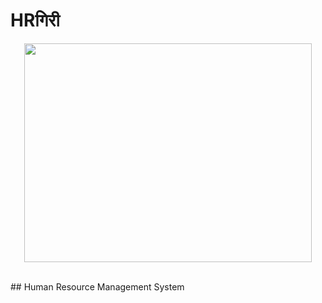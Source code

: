# HRगिरी
<p align="center">
  <img width="460" height="350" src="https://github.com/aks-samanta/dainty-swim-1179/blob/main/com/hrgiri/images/HR.png">
</p>
<br>
## Human Resource Management System

